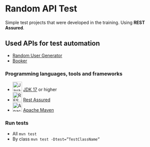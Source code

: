 # Random API Test
 Simple test projects that were developed in the training. Using **REST Assured**.

## Used APIs for test automation

* [Random User Generator](https://randomuser.me)
* [Booker](https://restful-booker.herokuapp.com/apidoc/index.htm)

### Programming languages, tools and frameworks

* <img src="https://w7.pngwing.com/pngs/486/685/png-transparent-java-hd-logo-thumbnail.png" width="30" height="30" alt="Java programming language logo"> [JDK 17](https://docs.oracle.com/javase/17/docs/) or higher
* <img src="https://avatars.githubusercontent.com/u/19369327?s=200&v=4" width="30" height="30" alt="REST Assured framework logo"> [Rest Assured](https://rest-assured.io/)
* <img src="https://logowik.com/content/uploads/images/maven-apache3537.jpg" width="30" height="30" alt="Apache Maven logo"> [Apache Maven](https://maven.apache.org/download.cgi)

### Run tests
* All `mvn test`
* By class `mvn test -Dtest=”TestClassName”`
